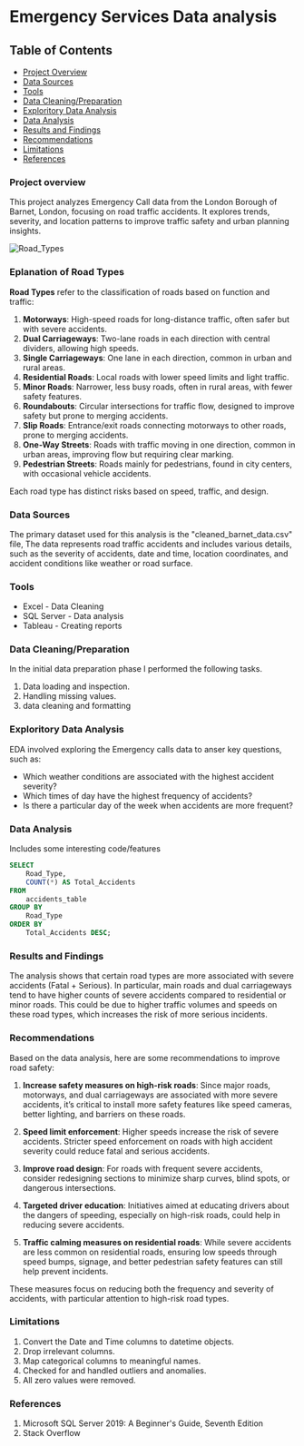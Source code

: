 # Emergency Services Data analysis

## Table of Contents

- [Project Overview](#project-overview)
- [Data Sources](#data-sources)
- [Tools](#tools)
- [Data Cleaning/Preparation](#data-cleaningpreparation)
- [Exploritory Data Analysis](#exploritory-data-analysis)
- [Data Analysis](#data-analysis)
- [Results and Findings](#results-and-findings)
- [Recommendations](#recommendations)
- [Limitations](#limitations)
- [References](#references)

### Project overview

This project analyzes Emergency Call data from the London Borough of Barnet, London, focusing on road traffic accidents. It explores trends, severity, and location patterns to improve traffic safety and urban planning insights.





![Road_Types](https://github.com/user-attachments/assets/9620976a-ddc5-4dad-95ce-565aea375045)

### Eplanation of Road Types

**Road Types** refer to the classification of roads based on function and traffic:

1. **Motorways**: High-speed roads for long-distance traffic, often safer but with severe accidents.
2. **Dual Carriageways**: Two-lane roads in each direction with central dividers, allowing high speeds.
3. **Single Carriageways**: One lane in each direction, common in urban and rural areas.
4. **Residential Roads**: Local roads with lower speed limits and light traffic.
5. **Minor Roads**: Narrower, less busy roads, often in rural areas, with fewer safety features.
6. **Roundabouts**: Circular intersections for traffic flow, designed to improve safety but prone to merging accidents.
7. **Slip Roads**: Entrance/exit roads connecting motorways to other roads, prone to merging accidents.
8. **One-Way Streets**: Roads with traffic moving in one direction, common in urban areas, improving flow but requiring clear marking.
9. **Pedestrian Streets**: Roads mainly for pedestrians, found in city centers, with occasional vehicle accidents.

Each road type has distinct risks based on speed, traffic, and design.




### Data Sources

The primary dataset used for this analysis is the "cleaned_barnet_data.csv" file, The data represents road traffic accidents and includes various details, such as the severity of accidents, date and time, location coordinates, and accident conditions like weather or road surface.  

### Tools

- Excel - Data Cleaning
- SQL Server - Data analysis
- Tableau - Creating reports


### Data Cleaning/Preparation

In the initial data preparation phase I performed the following tasks.
1. Data loading and inspection.
2. Handling missing values.
3. data cleaning and formatting


### Exploritory Data Analysis

EDA involved exploring the Emergency calls data to anser key questions, such as:

- Which weather conditions are associated with the highest accident severity?
- Which times of day have the highest frequency of accidents?
- Is there a particular day of the week when accidents are more frequent?

### Data Analysis

Includes some interesting code/features

```sql
SELECT 
    Road_Type, 
    COUNT(*) AS Total_Accidents
FROM 
    accidents_table
GROUP BY 
    Road_Type
ORDER BY 
    Total_Accidents DESC;
```

### Results and Findings

The analysis shows that certain road types are more associated with severe accidents (Fatal + Serious). In particular, main roads and dual carriageways tend to have higher counts of severe accidents compared to residential or minor roads. This could be due to higher traffic volumes and speeds on these road types, which increases the risk of more serious incidents.

### Recommendations

Based on the data analysis, here are some recommendations to improve road safety:

1. **Increase safety measures on high-risk roads**: Since major roads, motorways, and dual carriageways are associated with more severe accidents, it’s critical to install more safety features like speed cameras, better lighting, and barriers on these roads.

2. **Speed limit enforcement**: Higher speeds increase the risk of severe accidents. Stricter speed enforcement on roads with high accident severity could reduce fatal and serious accidents.

3. **Improve road design**: For roads with frequent severe accidents, consider redesigning sections to minimize sharp curves, blind spots, or dangerous intersections.

4. **Targeted driver education**: Initiatives aimed at educating drivers about the dangers of speeding, especially on high-risk roads, could help in reducing severe accidents.

5. **Traffic calming measures on residential roads**: While severe accidents are less common on residential roads, ensuring low speeds through speed bumps, signage, and better pedestrian safety features can still help prevent incidents.

These measures focus on reducing both the frequency and severity of accidents, with particular attention to high-risk road types.

### Limitations

1. Convert the Date and Time columns to datetime objects.
2. Drop irrelevant columns.
3. Map categorical columns to meaningful names.
4. Checked for and handled outliers and anomalies.
5. All zero values were removed.

### References

1. Microsoft SQL Server 2019: A Beginner's Guide, Seventh Edition
2. Stack Overflow

  
